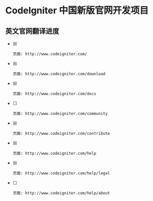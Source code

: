 CodeIgniter 中国新版官网开发项目
===================================

英文官网翻译进度
--------------------

 - [x]     页面: http://www.codeigniter.com/
 - [x]     页面: http://www.codeigniter.com/download
 - [x]     页面: http://www.codeigniter.com/docs
 - [ ]     页面: http://www.codeigniter.com/community
 - [x]     页面: http://www.codeigniter.com/contribute
 - [x]     页面: http://www.codeigniter.com/help
 - [x]     页面: http://www.codeigniter.com/help/legal
 - [ ]     页面: http://www.codeigniter.com/help/about
